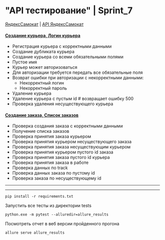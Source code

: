# "API тестирование" | Sprint_7
[ЯндексСамокат](https://qa-scooter.praktikum-services.ru/) | [API ЯндексСамокат](https://qa-scooter.praktikum-services.ru/docs/)

#### [Создание курьера, Логин курьера](tests/test_the_courier.py)
- Регистрация курьера с корректными данными
- Создание дубликата курьера
- Создание курьера со всеми обязательными полями
- Пустое имя
- Курьер может авторизоваться
- Для авторизации требуется передать все обязательные поля
- Возврат ошибки при авторизации с некорректными данными: 
  - Некорректный логин
  - Некорректный пароль
- Удаление курьера
- Удаление курьера с пустым id # возвращает ошибку 500
- Проверка удаления несуществующего курьера

#### [Создание заказа, Список заказов](tests/test_the_order.py)
- Проверка создания заказа с корректными данными
- Получение списка заказов
- Проверка принятия заказа курьером
- Проверка принятия курьером несуществующего заказа
- Проверка принятия заказа несуществующим курьером
- Проверка принятия курьером пустого id заказа
- Проверка принятия заказа пустого id курьера
- Проверка принятия заказа в работе
- Проверка данных по track
- Проверка данных заказа по пустому id
- Проверка заказа по несуществующему id

---
--- 
``` shell
pip install -r requirements.txt
```
Запустить все тесты из директории tests
```shell
python.exe -m pytest --alluredir=allure_results
```
Посмотреть отчет в веб версии пройденного прогона
```shell
allure serve allure_results
```